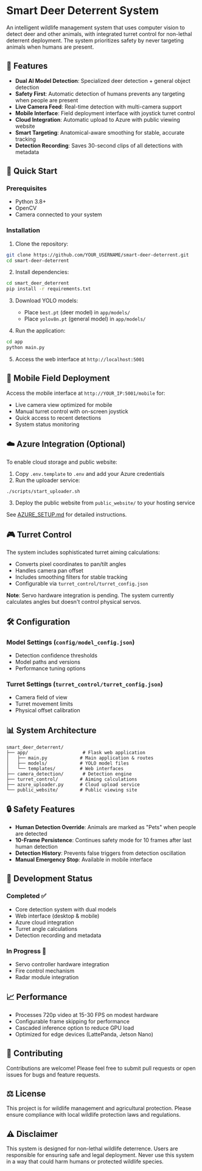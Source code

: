 # Smart Deer Deterrent System

An intelligent wildlife management system that uses computer vision to detect deer and other animals, with integrated turret control for non-lethal deterrent deployment. The system prioritizes safety by never targeting animals when humans are present.

## 🎯 Features

- **Dual AI Model Detection**: Specialized deer detection + general object detection
- **Safety First**: Automatic detection of humans prevents any targeting when people are present
- **Live Camera Feed**: Real-time detection with multi-camera support
- **Mobile Interface**: Field deployment interface with joystick turret control
- **Cloud Integration**: Automatic upload to Azure with public viewing website
- **Smart Targeting**: Anatomical-aware smoothing for stable, accurate tracking
- **Detection Recording**: Saves 30-second clips of all detections with metadata

## 🚀 Quick Start

### Prerequisites
- Python 3.8+
- OpenCV
- Camera connected to your system

### Installation

1. Clone the repository:
```bash
git clone https://github.com/YOUR_USERNAME/smart-deer-deterrent.git
cd smart-deer-deterrent
```

2. Install dependencies:
```bash
cd smart_deer_deterrent
pip install -r requirements.txt
```

3. Download YOLO models:
   - Place `best.pt` (deer model) in `app/models/`
   - Place `yolov8n.pt` (general model) in `app/models/`

4. Run the application:
```bash
cd app
python main.py
```

5. Access the web interface at `http://localhost:5001`

## 📱 Mobile Field Deployment

Access the mobile interface at `http://YOUR_IP:5001/mobile` for:
- Live camera view optimized for mobile
- Manual turret control with on-screen joystick
- Quick access to recent detections
- System status monitoring

## ☁️ Azure Integration (Optional)

To enable cloud storage and public website:

1. Copy `.env.template` to `.env` and add your Azure credentials
2. Run the uploader service:
```bash
./scripts/start_uploader.sh
```
3. Deploy the public website from `public_website/` to your hosting service

See [AZURE_SETUP.md](smart_deer_deterrent/AZURE_SETUP.md) for detailed instructions.

## 🎮 Turret Control

The system includes sophisticated turret aiming calculations:
- Converts pixel coordinates to pan/tilt angles
- Handles camera pan offset
- Includes smoothing filters for stable tracking
- Configurable via `turret_control/turret_config.json`

**Note**: Servo hardware integration is pending. The system currently calculates angles but doesn't control physical servos.

## 🛠️ Configuration

### Model Settings (`config/model_config.json`)
- Detection confidence thresholds
- Model paths and versions
- Performance tuning options

### Turret Settings (`turret_control/turret_config.json`)
- Camera field of view
- Turret movement limits
- Physical offset calibration

## 📊 System Architecture

```
smart_deer_deterrent/
├── app/                    # Flask web application
│   ├── main.py            # Main application & routes
│   ├── models/            # YOLO model files
│   └── templates/         # Web interfaces
├── camera_detection/       # Detection engine
├── turret_control/        # Aiming calculations
├── azure_uploader.py      # Cloud upload service
└── public_website/        # Public viewing site
```

## 🔒 Safety Features

- **Human Detection Override**: Animals are marked as "Pets" when people are detected
- **10-Frame Persistence**: Continues safety mode for 10 frames after last human detection
- **Detection History**: Prevents false triggers from detection oscillation
- **Manual Emergency Stop**: Available in mobile interface

## 🚧 Development Status

### Completed ✅
- Core detection system with dual models
- Web interface (desktop & mobile)
- Azure cloud integration
- Turret angle calculations
- Detection recording and metadata

### In Progress 🔄
- Servo controller hardware integration
- Fire control mechanism
- Radar module integration

## 📈 Performance

- Processes 720p video at 15-30 FPS on modest hardware
- Configurable frame skipping for performance
- Cascaded inference option to reduce GPU load
- Optimized for edge devices (LattePanda, Jetson Nano)

## 🤝 Contributing

Contributions are welcome! Please feel free to submit pull requests or open issues for bugs and feature requests.

## ⚖️ License

This project is for wildlife management and agricultural protection. Please ensure compliance with local wildlife protection laws and regulations.

## ⚠️ Disclaimer

This system is designed for non-lethal wildlife deterrence. Users are responsible for ensuring safe and legal deployment. Never use this system in a way that could harm humans or protected wildlife species.